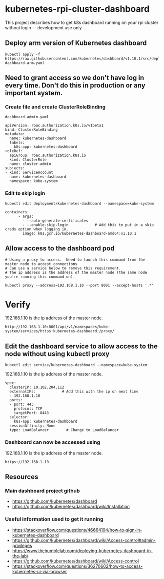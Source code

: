 # kubernetes-rpi-cluster-dashboard
This project describes how to get k8s dashboard running on your rpi cluster without login -- development use only

## Deploy arm version of Kubernetes dashboard

```
kubectl apply -f https://raw.githubusercontent.com/kubernetes/dashboard/v1.10.1/src/deploy/recommended/kubernetes-dashboard-arm.yaml
```

## Need to grant access so we don't have log in every time.  Don't do this in production or any important system.

### Create file and create ClusterRoleBinding

```
dashboard-admin.yaml

apiVersion: rbac.authorization.k8s.io/v1beta1
kind: ClusterRoleBinding
metadata:
  name: kubernetes-dashboard
  labels:
    k8s-app: kubernetes-dashboard
roleRef:
  apiGroup: rbac.authorization.k8s.io
  kind: ClusterRole
  name: cluster-admin
subjects:
- kind: ServiceAccount
  name: kubernetes-dashboard
  namespace: kube-system
```

### Edit to skip login

```
kubectl edit deployment/kubernetes-dashboard --namespace=kube-system
```

```
containers:
      - args:
        - --auto-generate-certificates
        - --enable-skip-login            # Add this to put in a skip creds option when logging in.
        image: k8s.gcr.io/kubernetes-dashboard-amd64:v1.10.1
```

## Allow access to the dashboard pod

```
# Using a proxy to access.  Need to launch this command from the master node to accept connections
# Can use a service below to remove this requirement.
# The ip address is the address of the master node (the same node you're running this command on).

kubectl proxy --address=192.168.1.10 --port 8001 --accept-hosts '.*'
```

# Verify

192.168.1.10 is the ip address of the master node.

```
http://192.168.1.10:8001/api/v1/namespaces/kube-system/services/https:kubernetes-dashboard:/proxy/
```

## Edit the dashboard service to allow access to the node without using kubectl proxy

```
kubectl edit service/kubernetes-dashboard --namespace=kube-system
```

192.168.1.10 is the ip address of the master node.

```
spec:
  clusterIP: 10.102.204.112
  externalIPs:            # Add this with the ip on next line
  - 192.168.1.10
  ports:
  - port: 443
    protocol: TCP
    targetPort: 8443
  selector:
    k8s-app: kubernetes-dashboard
  sessionAffinity: None
  type: LoadBalancer        # Change to LoadBalancer
```

### Dashboard can now be accessed using

192.168.1.10 is the ip address of the master node.

```
https://192.168.1.10
```

## Resources

### Main dashboard project github

 * https://github.com/kubernetes/dashboard
 * https://github.com/kubernetes/dashboard/wiki/Installation

### Useful information used to get it running

 * https://stackoverflow.com/questions/46664104/how-to-sign-in-kubernetes-dashboard
 * https://github.com/kubernetes/dashboard/wiki/Access-control#admin-privileges
 * https://www.thehumblelab.com/deploying-kubernetes-dashboard-in-the-lab/
 * https://github.com/kubernetes/dashboard/wiki/Access-control
 * https://stackoverflow.com/questions/36270602/how-to-access-kubernetes-ui-via-browser
